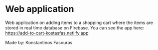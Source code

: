 # Web application 

Web application on adding items to a shopping cart where the items are stored in real time database on Firebase.
You can see the app here: https://add-to-cart-kostasfas.netlify.app

Made by: Konstantinos Fasouras
